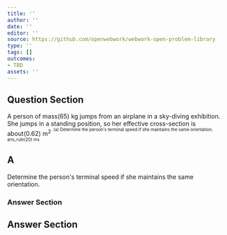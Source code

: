 ```yaml
---
title: ''
author: ''
date: ''
editor: ''
source: https://github.com/openwebwork/webwork-open-problem-library
type: ''
tags: []
outcomes:
- TBD
assets: ''
---
```


## Question Section 

 
A person of mass(65) kg jumps from an airplane in a sky-diving exhibition. She jumps in a standing position, so her effective cross-section is about(0.62) m<sup>2<sup>. 
(a) Determine the person's terminal speed if she maintains the same orientation. 
 ans_rule(20) ms
## A
Determine the person's terminal speed if she maintains the same orientation. 
### Answer Section


## Answer Section

